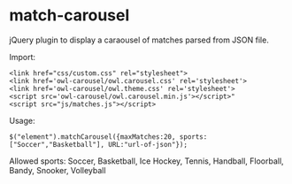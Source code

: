# match-carousel
jQuery plugin to display a caraousel of matches parsed from JSON file.

Import:
```
<link href="css/custom.css" rel="stylesheet">
<link href='owl-carousel/owl.carousel.css' rel='stylesheet'>
<link href='owl-carousel/owl.theme.css' rel='stylesheet'>
<script src='owl-carousel/owl.carousel.min.js'></script>"
<script src="js/matches.js"></script>
```

Usage: 
```
$("element").matchCarousel({maxMatches:20, sports:["Soccer","Basketball"], URL:"url-of-json"});
```

Allowed sports: Soccer, Basketball, Ice Hockey, Tennis, Handball, Floorball, Bandy, Snooker, Volleyball


